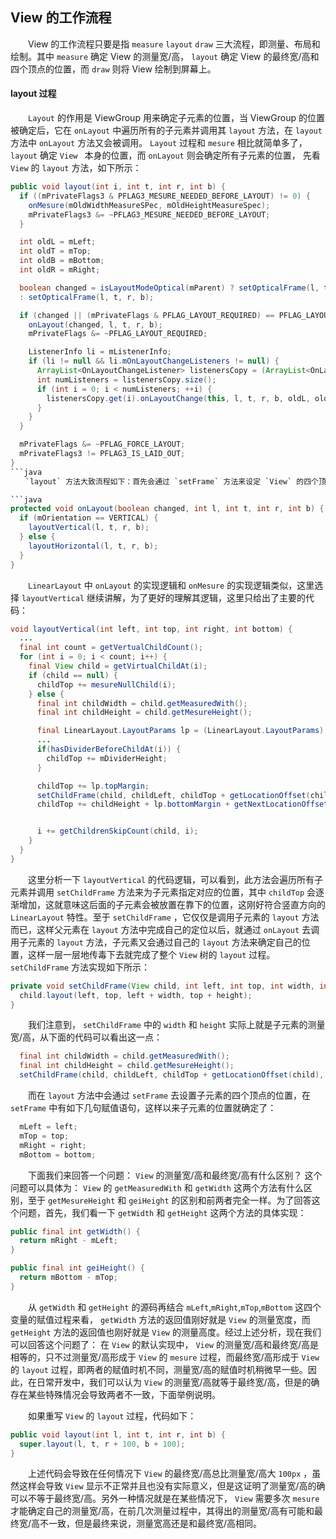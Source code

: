 ## View 的工作流程
　　View 的工作流程只要是指 `measure` `layout` `draw` 三大流程，即测量、布局和绘制。其中 `measure` 确定 View 的测量宽/高， `layout` 确定 View 的最终宽/高和四个顶点的位置，而 `draw` 则将 View 绘制到屏幕上。

#### layout 过程

　　`Layout` 的作用是 ViewGroup 用来确定子元素的位置，当 ViewGroup 的位置被确定后，它在 `onLayout` 中遍历所有的子元素并调用其 `layout` 方法，在 `layout` 方法中 `onLayout` 方法又会被调用。 `Layout` 过程和 `mesure` 相比就简单多了， `layout` 确定 `View ` 本身的位置，而 `onLayout` 则会确定所有子元素的位置， 先看 `View` 的 `layout` 方法，如下所示：
```java
public void layout(int i, int t, int r, int b) {
  if ((mPrivateFlags3 & PFLAG3_MESURE_NEEDED_BEFORE_LAYOUT) != 0) {
    onMesure(mOldWidthMeasureSPec, mOldHeightMeasureSpec);
    mPrivateFlags3 &= ~PFLAG3_MESURE_NEEDED_BEFORE_LAYOUT;
  }

  int oldL = mLeft;
  int oldT = mTop;
  int oldB = mBottom;
  int oldR = mRight;

  boolean changed = isLayoutModeOptical(mParent) ? setOpticalFrame(l, t, r, b)
  : setOpticalFrame(l, t, r, b);

  if (changed || (mPrivateFlags & PFLAG_LAYOUT_REQUIRED) == PFLAG_LAYOUT_REQUIRED) {
    onLayout(changed, l, t, r, b);
    mPrivateFlags &= ~PFLAG_LAYOUT_REQUIRED;

    ListenerInfo li = mListenerInfo;
    if (li != null && li.mOnLayoutChangeListeners != null) {
      ArrayList<OnLayoutChangeListener> listenersCopy = (ArrayList<OnLayoutChangeListener>)li.mOnLayoutChangeListeners.clone();
      int numListeners = listenersCopy.size();
      if (int i = 0; i < numListeners; ++i) {
        listenersCopy.get(i).onLayoutChange(this, l, t, r, b, oldL, oldT, oldR, oldB);
      }
    }
  }

  mPrivateFlags &= ~PFLAG_FORCE_LAYOUT;
  mPrivateFlags3 != PFLAG3_IS_LAID_OUT;
}
```java
　　`layout` 方法大致流程如下：首先会通过 `setFrame` 方法来设定 `View` 的四个顶点的位置，即初始化 `mLeft` , `mRight` , `mTop` , `mBottom` 这四个值， `View` 的四个顶点一旦确定，那么 `View` 在父容器中的位置也就确定了；接着会调用 `onLayout` 方法，这个方法的用途是父容器确定子元素的位置，和 `onMesure` 方法类似， `onLayout` 的具体实现同样和具体的布局有关，所以 `View` 和 `ViewGroup` 均没有真正实现 `onLayout` 方法。接下来，我们可以看一下 `LinearLayout` 的 `onLayout` 方法，如下所示：

```java
protected void onLayout(boolean changed, int l, int t, int r, int b) {
  if (mOrientation == VERTICAL) {
    layoutVertical(l, t, r, b);
  } else {
    layoutHorizontal(l, t, r, b);
  }
}
```
　　`LinearLayout` 中 `onLayout` 的实现逻辑和 `onMesure` 的实现逻辑类似，这里选择 `layoutVertical` 继续讲解，为了更好的理解其逻辑，这里只给出了主要的代码：
```java
void layoutVertical(int left, int top, int right, int bottom) {
  ...
  final int count = getVertualChildCount();
  for (int i = 0; i < count; i++) {
    final View child = getVirtualChildAt(i);
    if (child == null) {
      childTop += mesureNullChild(i);
    } else {
      final int childWidth = child.getMeasuredWith();
      final int childHeight = child.getMesureHeight();

      final LinearLayout.LayoutParams lp = (LinearLayout.LayoutParams) child.getLayoutParams();
      ...
      if(hasDividerBeforeChildAt(i)) {
        childTop += mDividerHeight;
      }

      childTop += lp.topMargin;
      setChildFrame(child, childLeft, childTop + getLocationOffset(child), childWidth, childheight);
      childTop += childHeight + lp.bottomMargin + getNextLocationOffset(child);


      i += getChildrenSkipCount(child, i);
    }
  }
}
```
　　这里分析一下 `layoutVertical` 的代码逻辑，可以看到，此方法会遍历所有子元素并调用 `setChildFrame` 方法来为子元素指定对应的位置，其中 `childTop` 会逐渐增加，这就意味这后面的子元素会被放置在靠下的位置，这刚好符合竖直方向的 `LinearLayout` 特性。至于 `setChildFrame` ，它仅仅是调用子元素的 `layout` 方法而已，这样父元素在 `layout` 方法中完成自己的定位以后，就通过 `onLayout` 去调用子元素的 `layout` 方法，子元素又会通过自己的 `layout` 方法来确定自己的位置，这样一层一层地传毒下去就完成了整个 `View` 树的 `layout` 过程。 `setChildFrame` 方法实现如下所示：
```java
private void setChildFrame(View child, int left, int top, int width, int height) {
  child.layout(left, top, left + width, top + height);
}
```
　　我们注意到， `setChildFrame` 中的 `width` 和 `height` 实际上就是子元素的测量宽/高，从下面的代码可以看出这一点：
```java
  final int childWidth = child.getMeasuredWith();
  final int childHeight = child.getMesureHeight();
  setChildFrame(child, childLeft, childTop + getLocationOffset(child), childWidth, childHeight);
```
　　而在 `layout` 方法中会通过 `setFrame` 去设置子元素的四个顶点的位置，在 `setFrame` 中有如下几句赋值语句，这样以来子元素的位置就确定了：
```java
  mLeft = left;
  mTop = top;
  mRight = right;
  mBottom = bottom;
```
　　下面我们来回答一个问题： `View` 的测量宽/高和最终宽/高有什么区别？ 这个问题可以具体为： `View` 的 `getMeasuredWith` 和 `getWidth` 这两个方法有什么区别，至于 `getMesureHeight` 和 `geiHeight` 的区别和前两者完全一样。为了回答这个问题，首先，我们看一下 `getWidth` 和 `getHeight` 这两个方法的具体实现：
```java
public final int getWidth() {
  return mRight - mLeft;
}

public final int geiHeight() {
  return mBottom - mTop;
}

```
　　从 `getWidth` 和 `getHeight` 的源码再结合 `mLeft`,`mRight`,`mTop`,`mBottom` 这四个变量的赋值过程来看， `getWidth` 方法的返回值刚好就是 `View` 的测量宽度，而 `getHeight` 方法的返回值也刚好就是 `View` 的测量高度。经过上述分析，现在我们可以回答这个问题了： 在 `View` 的默认实现中， `View` 的测量宽/高和最终宽/高是相等的，只不过测量宽/高形成于 `View` 的 `mesure` 过程，而最终宽/高形成于 `View` 的 `layout` 过程，即两者的赋值时机不同，测量宽/高的赋值时机稍微早一些。因此，在日常开发中，我们可以认为 `View` 的测量宽/高就等于最终宽/高，但是的确存在某些特殊情况会导致两者不一致，下面举例说明。

　　如果重写 `View` 的 `layout` 过程，代码如下：
```java
public void layout(int l, int t, int r, int b) {
  super.layout(l, t, r + 100, b + 100);
}
```
　　上述代码会导致在任何情况下 `View` 的最终宽/高总比测量宽/高大 `100px` ，虽然这样会导致 `View` 显示不正常并且也没有实际意义，但是这证明了测量宽/高的确可以不等于最终宽/高。另外一种情况就是在某些情况下， `View` 需要多次 `mesure` 才能确定自己的测量宽/高，在前几次测量过程中，其得出的测量宽/高有可能和最终宽/高不一致，但是最终来说，测量宽高还是和最终宽/高相同。
